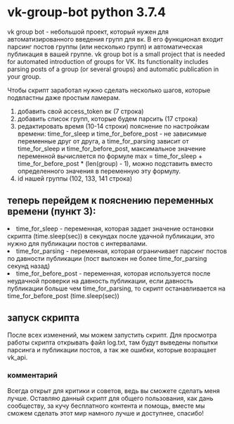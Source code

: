 # vk-group-bot python 3.7.4
vk group bot - небольшой проект, который нужен для автоматизированного введения групп для вк. В его функционал входит парсинг постов группы (или несколько групп) и автоматическая публикация в вашей группе. vk group bot is a small project that is needed for automated introduction of groups for VK. Its functionality includes parsing posts of a group (or several groups) and automatic publication in your group.

Чтобы скрипт заработал нужно сделать несколько шагов, которые подвластны даже простым ламерам.
1. добавить свой access_token вк (7 строка)
2. добавить список групп, которые будем парсить (17 строка)
3. редактировать время (10-14 строки)
пояснение по настройкам времени: time_for_sleep и time_for_before_post - не зависимые переменные друг от друга, а time_for_parsing
зависит от time_for_sleep и time_for_before_post, максимальное значение переменной вычисляется по формуле
max = time_for_sleep + time_for_before_post * (len(group) - 1), можно подставить вместо определенного значения в переменную эту формулу.
4. id нашей группы (102, 133, 141 строка)


<h2>теперь перейдем к пояснению переменных времени (пункт 3): </h2>
<li> time_for_sleep - переменная, которая задает значение остановки скрипта (time.sleep(sec)) в секундах после удачной публикации,
это нужно для публикации постов с интервалами.</li>
<li> time_for_parsing - переменная, которая ограничивает парсинг постов по давности публикации (пост выложен не более time_for_parsing секунд назад)</li>
<li> time_for_before_post - переменная, которая используется после неудачной проверки на давность публикации, если давность публикации
больше чем time_for_parsing, то скрипт останавливается на time_for_before_post (time.sleep(sec))</li>

<h2>запуск скрипта</h2>
После всех изменений, мы можем запустить скрипт.
Для просмотра работы скрипта открывать файл log.txt, там будут выведены попытки парсинга и публикации постов, а так же
ошибки, которые возращает vk_api.
<h3>комментарий</h3>
Всегда открыт для критики и советов, ведь вы сможете сделать меня лучше.
Оставляю данный скрипт для общего пользования, как дань сообществу, за кучу бесплатного контента и помощь, вместе мы сможем
сделать этот мир намного лучше и доступнее, спасибо!
